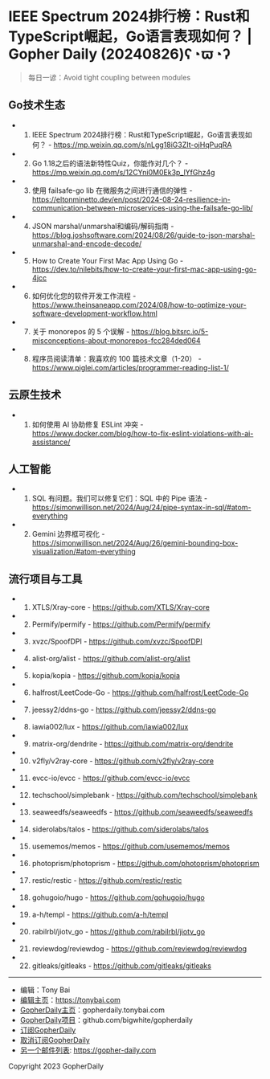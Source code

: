 # IEEE Spectrum 2024排行榜：Rust和TypeScript崛起，Go语言表现如何？ | Gopher Daily (20240826)ʕ◔ϖ◔ʔ

>每日一谚：Avoid tight coupling between modules

## Go技术生态


- 1. IEEE Spectrum 2024排行榜：Rust和TypeScript崛起，Go语言表现如何？ - https://mp.weixin.qq.com/s/nLgg18iG3ZIt-ojHqPuqRA

- 2. Go 1.18之后的语法新特性Quiz，你能作对几个？ - https://mp.weixin.qq.com/s/12CYni0M0Ek3p_lYfGhz4g

- 3. 使用 failsafe-go lib 在微服务之间进行通信的弹性 - https://eltonminetto.dev/en/post/2024-08-24-resilience-in-communication-between-microservices-using-the-failsafe-go-lib/

- 4. JSON marshal/unmarshal和编码/解码指南 - https://blog.joshsoftware.com/2024/08/26/guide-to-json-marshal-unmarshal-and-encode-decode/

- 5. How to Create Your First Mac App Using Go - https://dev.to/nilebits/how-to-create-your-first-mac-app-using-go-4jcc

- 6. 如何优化您的软件开发工作流程 - https://www.theinsaneapp.com/2024/08/how-to-optimize-your-software-development-workflow.html

- 7. 关于 monorepos 的 5 个误解 - https://blog.bitsrc.io/5-misconceptions-about-monorepos-fcc284ded064

- 8. 程序员阅读清单：我喜欢的 100 篇技术文章（1-20） - https://www.piglei.com/articles/programmer-reading-list-1/


## 云原生技术


- 1. 如何使用 AI 协助修复 ESLint 冲突 - https://www.docker.com/blog/how-to-fix-eslint-violations-with-ai-assistance/


## 人工智能


- 1. SQL 有问题。我们可以修复它们：SQL 中的 Pipe 语法 - https://simonwillison.net/2024/Aug/24/pipe-syntax-in-sql/#atom-everything

- 2. Gemini 边界框可视化 - https://simonwillison.net/2024/Aug/26/gemini-bounding-box-visualization/#atom-everything


## 流行项目与工具


- 1. XTLS/Xray-core - https://github.com/XTLS/Xray-core

- 2. Permify/permify - https://github.com/Permify/permify

- 3. xvzc/SpoofDPI - https://github.com/xvzc/SpoofDPI

- 4. alist-org/alist - https://github.com/alist-org/alist

- 5. kopia/kopia - https://github.com/kopia/kopia

- 6. halfrost/LeetCode-Go - https://github.com/halfrost/LeetCode-Go

- 7. jeessy2/ddns-go - https://github.com/jeessy2/ddns-go

- 8. iawia002/lux - https://github.com/iawia002/lux

- 9. matrix-org/dendrite - https://github.com/matrix-org/dendrite

- 10. v2fly/v2ray-core - https://github.com/v2fly/v2ray-core

- 11. evcc-io/evcc - https://github.com/evcc-io/evcc

- 12. techschool/simplebank - https://github.com/techschool/simplebank

- 13. seaweedfs/seaweedfs - https://github.com/seaweedfs/seaweedfs

- 14. siderolabs/talos - https://github.com/siderolabs/talos

- 15. usememos/memos - https://github.com/usememos/memos

- 16. photoprism/photoprism - https://github.com/photoprism/photoprism

- 17. restic/restic - https://github.com/restic/restic

- 18. gohugoio/hugo - https://github.com/gohugoio/hugo

- 19. a-h/templ - https://github.com/a-h/templ

- 20. rabilrbl/jiotv_go - https://github.com/rabilrbl/jiotv_go

- 21. reviewdog/reviewdog - https://github.com/reviewdog/reviewdog

- 22. gitleaks/gitleaks - https://github.com/gitleaks/gitleaks


----

- 编辑：Tony Bai
- [编辑主页](https://tonybai.com)：https://tonybai.com
- [GopherDaily主页](https://gopherdaily.tonybai.com)：gopherdaily.tonybai.com
- [GopherDaily项目](https://github.com/bigwhite/gopherdaily)：github.com/bigwhite/gopherdaily
- [订阅GopherDaily](https://gopherdaily.tonybai.com/subscribe)
- [取消订阅GopherDaily](https://gopherdaily.tonybai.com/unsubscribe)
- [另一个邮件列表](https://gopher-daily.com): https://gopher-daily.com

Copyright 2023 GopherDaily
